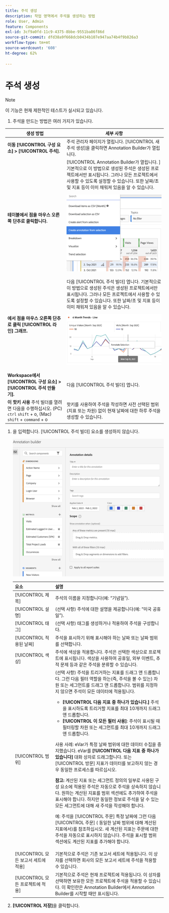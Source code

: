 ```yaml
---
title: 주석 생성
description: 작업 영역에서 주석을 생성하는 방법
role: User, Admin
feature: Components
exl-id: 3cf9a0fd-11c9-4375-8bbe-9551ba86f86d
source-git-commit: dfd38a9f668dcb0434b107e947aa74b4f9b826a3
workflow-type: tm+mt
source-wordcount: '608'
ht-degree: 62%

---
```


# 주석 생성

>[!NOTE]
>
>이 기능은 현재 제한적인 테스트가 실시되고 있습니다.

1. 주석을 만드는 방법은 여러 가지가 있습니다.

| 생성 방법 | 세부 사항 |
| --- | --- |
| **이동 [!UICONTROL 구성 요소] > [!UICONTROL 주석].** | 주석 관리자 페이지가 열립니다. [!UICONTROL 새 주석 생성]을 클릭하면 Annotation Builder가 열립니다. |
| **테이블에서 점을 마우스 오른쪽 단추로 클릭합니다.** | [!UICONTROL Annotation Builder가 열립니다. ] 기본적으로 이 방법으로 생성된 주석은 생성된 프로젝트에서만 표시됩니다. 그러나 모든 프로젝트에서 사용할 수 있도록 설정할 수 있습니다. 또한 날짜/초 및 지표 등이 이미 채워져 있음을 알 수 있습니다.<p>![](assets/annotate-table.png) |
| **에서 점을 마우스 오른쪽 단추로 클릭 [!UICONTROL 라인] 그래프.** | 다음 [!UICONTROL 주석 빌더] 엽니다. 기본적으로 이 방법으로 생성된 주석은 생성된 프로젝트에서만 표시됩니다. 그러나 모든 프로젝트에서 사용할 수 있도록 설정할 수 있습니다. 또한 날짜/초 및 지표 등이 이미 채워져 있음을 알 수 있습니다.<p>![](assets/annotate-line.png) |
| **Workspace에서 [!UICONTROL 구성 요소] > [!UICONTROL 주석 만들기].** | 다음 [!UICONTROL 주석 빌더] 엽니다. |
| **이 핫키 사용** 주석 빌더를 열려면 다음을 수행하십시오. (PC) `ctrl` `shift` + o, (Mac) `shift` + `command` + o | 핫키를 사용하여 주석을 작성하면 사전 선택된 범위(지표 또는 차원) 없이 현재 날짜에 대한 하루 주석을 생성할 수 있습니다. |

1. 을 입력합니다. [!UICONTROL 주석 빌더] 요소를 생성하지 않습니다.

   ![](assets/ann-builder.png)

   | 요소 | 설명 |
   | --- | --- |
   | [!UICONTROL 제목] | 주석의 이름을 지정합니다(예: “기념일”). |
   | [!UICONTROL 설명] | (선택 사항) 주석에 대한 설명을 제공합니다(예: “미국 공휴일”). |
   | [!UICONTROL 태그] | (선택 사항) 태그를 생성하거나 적용하여 주석을 구성합니다. |
   | [!UICONTROL 적용된 날짜] | 주석을 표시하기 위해 표시해야 하는 날짜 또는 날짜 범위를 선택합니다. |
   | [!UICONTROL 색상] | 주석에 색상을 적용합니다. 주석은 선택한 색상으로 프로젝트에 표시됩니다. 색상을 사용하여 공휴일, 외부 이벤트, 추적 문제 등과 같은 주석을 분류할 수 있습니다. |
   | [!UICONTROL 범위] | (선택 사항) 주석을 트리거하는 지표를 드래그 앤 드롭합니다. 그런 다음 필터 역할을 하는(즉, 주석을 볼 수 있는) 차원 또는 세그먼트를 드래그 앤 드롭합니다. 범위를 지정하지 않으면 주석이 모든 데이터에 적용됩니다.<ul><li>**[!UICONTROL 다음 지표 중 하나가 있습니다.]** 주석을 표시하도록 트리거할 지표를 최대 10개까지 드래그 앤 드롭합니다.</li><li>**[!UICONTROL 이 모든 필터 사용]**: 주석이 표시될 때 필터링할 차원 또는 세그먼트를 최대 10개까지 드래그 앤 드롭합니다.</li></ul><p>사용 사례: eVar가 특정 날짜 범위에 대한 데이터 수집을 중지했습니다. eVar를 **[!UICONTROL 다음 지표 중 하나가 있습니다]** 대화 상자로 드래그합니다. 또는 [!UICONTROL 방문] 지표가 데이터를 보고하지 않는 경우 동일한 프로세스를 따르십시오.<p>**참고:** 계산된 지표 또는 세그먼트 정의의 일부로 사용된 구성 요소에 적용된 주석은 자동으로 주석을 상속하지 않습니다. 원하는 계산된 지표를 범위 섹션에도 추가하여 주석을 표시해야 합니다. 하지만 동일한 정보로 주석을 달 수 있는 모든 세그먼트에 대해 새 주석을 작성해야 합니다.<p>예: 주석을 [!UICONTROL 주문] 특정 날짜에 그런 다음 [!UICONTROL 주문] ( 동일한 날짜 범위에 대해 계산된 지표에서)를 참조하십시오. 새 계산된 지표는 주문에 대한 주석을 자동으로 표시하지 않습니다. 주석을 표시할 범위 섹션에도 계산된 지표를 추가해야 합니다. |
   | [!UICONTROL 모든 보고서 세트에 적용] | 기본적으로 주석은 기존 보고서 세트에 적용됩니다. 이 상자를 선택하면 회사의 모든 보고서 세트에 주석을 적용할 수 있습니다. |
   | [!UICONTROL 모든 프로젝트에 적용] | 기본적으로 주석은 현재 프로젝트에 적용됩니다. 이 상자를 선택하면 보유한 모든 프로젝트에 주석을 적용할 수 있습니다. 이 확인란은 Annotation Builder에서 Annotation Builder를 시작할 때만 표시됩니다. |

1. **[!UICONTROL 저장]**&#x200B;을 클릭합니다.
